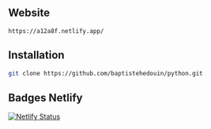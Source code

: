 ## Website

```
https://a12a8f.netlify.app/
```

## Installation

```bash
git clone https://github.com/baptistehedouin/python.git
```

## Badges Netlify

[![Netlify Status](https://api.netlify.com/api/v1/badges/da8be2d9-360c-47e6-8f18-1752dbd793e1/deploy-status)](https://app.netlify.com/sites/a12a8f/deploys)
